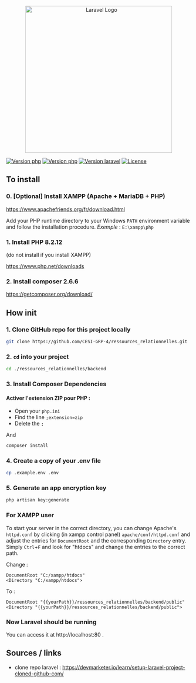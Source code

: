 <p align="center"><a href="https://laravel.com" target="_blank"><img src="https://raw.githubusercontent.com/laravel/art/master/logo-lockup/5%20SVG/2%20CMYK/1%20Full%20Color/laravel-logolockup-cmyk-red.svg" width="400" alt="Laravel Logo"></a></p>

<p align="center">

<a href="https://www.php.net/releases/8.2/en.php"><img src="https://img.shields.io/badge/php-8.2.12-purple" alt="Version php"></a>
<a href="https://getcomposer.org/download/"><img src="https://img.shields.io/badge/composer-2.6.6-brown" alt="Version php"></a>
<a href="https://laravel.com/"><img src="https://img.shields.io/badge/laravel-10.41.0-blue" alt="Version laravel"></a>
<a href="https://fr.wikipedia.org/wiki/Licence_MIT"><img src="https://img.shields.io/packagist/l/laravel/framework" alt="License"></a>
</p>

## To install

### 0. [Optional] Install XAMPP (Apache + MariaDB + PHP)
https://www.apachefriends.org/fr/download.html

Add your PHP runtime directory to your Windows `PATH` environment variable and follow the installation procedure.
_Exemple_ : `E:\xampp\php`


### 1. Install PHP 8.2.12 
(do not install if you install XAMPP)

https://www.php.net/downloads

### 2. Install composer 2.6.6
https://getcomposer.org/download/


## How init
### 1. Clone GitHub repo for this project locally
```bash
git clone https://github.com/CESI-GRP-4/ressources_relationnelles.git
```

### 2. `cd` into your project
```bash
cd ./ressources_relationnelles/backend
```

### 3. Install Composer Dependencies
#### Activer l'extension ZIP pour PHP :
- Open your `php.ini`
- Find the line `;extension=zip`
- Delete the `;`

And 
```bash
composer install
```

### 4. Create a copy of your .env file
```bash
cp .example.env .env
```

### 5. Generate an app encryption key
```bash
php artisan key:generate
```

### For XAMPP user
To start your server in the correct directory, you can change Apache's `httpd.conf` by clicking (in xampp control panel) `apache/conf/httpd.conf` and adjust the entries for `DocumentRoot` and the corresponding `Directory` entry. Simply `Ctrl`+`F` and look for "htdocs" and change the entries to the correct path.

Change :

    DocumentRoot "C:/xampp/htdocs"
    <Directory "C:/xampp/htdocs">
 
To :

    DocumentRoot "{{yourPath}}/ressources_relationnelles/backend/public"
    <Directory "{{yourPath}}/ressources_relationnelles/backend/public">
    
### Now Laravel should be running
You can access it at http://localhost:80 .

## Sources / links
- clone repo laravel : https://devmarketer.io/learn/setup-laravel-project-cloned-github-com/
